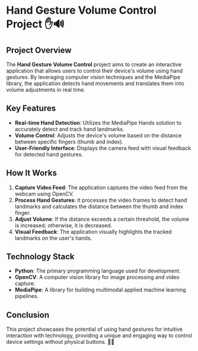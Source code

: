 # Hand Gesture Volume Control Project ✋🔊

## Project Overview
The **Hand Gesture Volume Control** project aims to create an interactive application that allows users to control their device's volume using hand gestures. By leveraging computer vision techniques and the MediaPipe library, the application detects hand movements and translates them into volume adjustments in real time.

## Key Features
- **Real-time Hand Detection**: Utilizes the MediaPipe Hands solution to accurately detect and track hand landmarks.
- **Volume Control**: Adjusts the device's volume based on the distance between specific fingers (thumb and index).
- **User-Friendly Interface**: Displays the camera feed with visual feedback for detected hand gestures.

## How It Works
1. **Capture Video Feed**: The application captures the video feed from the webcam using OpenCV.
2. **Process Hand Gestures**: It processes the video frames to detect hand landmarks and calculates the distance between the thumb and index finger.
3. **Adjust Volume**: If the distance exceeds a certain threshold, the volume is increased; otherwise, it is decreased.
4. **Visual Feedback**: The application visually highlights the tracked landmarks on the user's hands.

## Technology Stack
- **Python**: The primary programming language used for development.
- **OpenCV**: A computer vision library for image processing and video capture.
- **MediaPipe**: A library for building multimodal applied machine learning pipelines.

## Conclusion
This project showcases the potential of using hand gestures for intuitive interaction with technology, providing a unique and engaging way to control device settings without physical buttons. 🎉🤖


